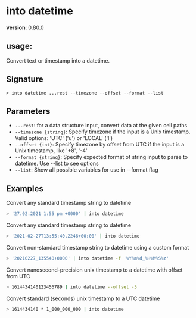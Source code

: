 # into datetime

**version**: 0.80.0

## **usage**:

Convert text or timestamp into a datetime.

## Signature

`> into datetime ...rest --timezone --offset --format --list`

## Parameters

- `...rest`: for a data structure input, convert data at the given cell paths
- `--timezone {string}`: Specify timezone if the input is a Unix timestamp. Valid options: 'UTC' ('u') or 'LOCAL' ('l')
- `--offset {int}`: Specify timezone by offset from UTC if the input is a Unix timestamp, like '+8', '-4'
- `--format {string}`: Specify expected format of string input to parse to datetime. Use --list to see options
- `--list`: Show all possible variables for use in --format flag

## Examples

Convert any standard timestamp string to datetime

```bash
> '27.02.2021 1:55 pm +0000' | into datetime
```

Convert any standard timestamp string to datetime

```bash
> '2021-02-27T13:55:40.2246+00:00' | into datetime
```

Convert non-standard timestamp string to datetime using a custom format

```bash
> '20210227_135540+0000' | into datetime -f '%Y%m%d_%H%M%S%z'
```

Convert nanosecond-precision unix timestamp to a datetime with offset from UTC

```bash
> 1614434140123456789 | into datetime --offset -5
```

Convert standard (seconds) unix timestamp to a UTC datetime

```bash
> 1614434140 * 1_000_000_000 | into datetime
```
